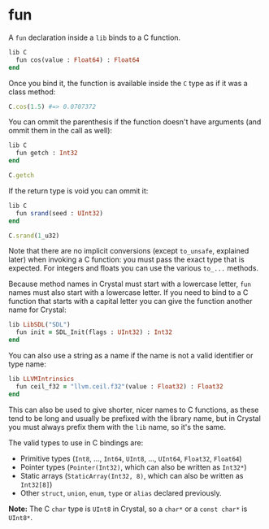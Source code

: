 # fun

A `fun` declaration inside a `lib` binds to a C function.

```ruby
lib C
  fun cos(value : Float64) : Float64
end
```

Once you bind it, the function is available inside the `C` type as if it was a class method:

```ruby
C.cos(1.5) #=> 0.0707372
```

You can ommit the parenthesis if the function doesn't have arguments (and ommit them in the call as well):

```ruby
lib C
  fun getch : Int32
end

C.getch
```

If the return type is void you can ommit it:

```ruby
lib C
  fun srand(seed : UInt32)
end

C.srand(1_u32)
```

Note that there are no implicit conversions (except `to_unsafe`, explained later) when invoking a C function: you must pass the exact type that is expected. For integers and floats you can use the various `to_...` methods.

Because method names in Crystal must start with a lowercase letter, `fun` names must also start with a lowercase letter. If you need to bind to a C function that starts with a capital letter you can give the function another name for Crystal:

```ruby
lib LibSDL("SDL")
  fun init = SDL_Init(flags : UInt32) : Int32
end
```

You can also use a string as a name if the name is not a valid identifier or type name:

```ruby
lib LLVMIntrinsics
  fun ceil_f32 = "llvm.ceil.f32"(value : Float32) : Float32
end
```

This can also be used to give shorter, nicer names to C functions, as these tend to be long and usually be prefixed with the library name, but in Crystal you must always prefix them with the `lib` name, so it's the same.

The valid types to use in C bindings are:
* Primitive types (`Int8`, ..., `Int64`, `UInt8`, ..., `UInt64`, `Float32`, `Float64`)
* Pointer types (`Pointer(Int32)`, which can also be written as `Int32*`)
* Static arrays (`StaticArray(Int32, 8)`, which can also be written as `Int32[8]`)
* Other `struct`, `union`, `enum`, `type` or `alias` declared previously.

**Note:** The C `char` type is `UInt8` in Crystal, so a `char*` or a `const char*` is `UInt8*`.
